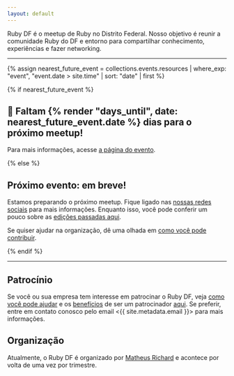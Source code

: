```yaml
---
layout: default
---
```


Ruby DF é o meetup de Ruby no Distrito Federal. Nosso objetivo é reunir a comunidade Ruby do DF e entorno para compartilhar conhecimento, experiências e fazer networking.

---

{% assign nearest_future_event = collections.events.resources | where_exp: "event", "event.date > site.time" | sort: "date" | first %}

{% if nearest_future_event %}

<div>
  <h2>🎉 Faltam {% render "days_until", date: nearest_future_event.date %} dias para o próximo meetup!</h2>

  <p>Para mais informações, acesse <a href="{{ nearest_future_event.relative_url }}">a página do evento</a>.</p>
</div>

{% else %}

## Próximo evento: em breve!

Estamos preparando o próximo meetup. Fique ligado nas [nossas redes
sociais](https://t.me/rubydf) para mais informações. Enquanto isso, você pode conferir
um pouco sobre as [edições passadas aqui](/events).

Se quiser ajudar na organização, dê uma olhada em [como você pode contribuir](/sponsoring).

{% endif %}

---

## Patrocínio

Se você ou sua empresa tem interesse em patrocinar o Ruby DF, veja [como você
pode ajudar](/sponsoring#como-você-pode-ajudar) e os [benefícios](/sponsoring#o-que-podemos-oferecer) de ser um patrocinador [aqui](/sponsoring). Se preferir, entre em
contato conosco pelo email <{{ site.metadata.email }}> para mais informações.

## Organização

Atualmente, o Ruby DF é organizado por [Matheus Richard](https://twitter.com/matheusrich) e acontece por volta de uma vez por trimestre.
